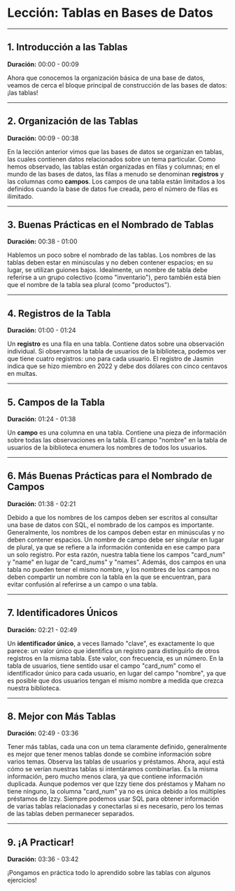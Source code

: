 # Lección: Tablas en Bases de Datos

---

## 1. Introducción a las Tablas
**Duración:** 00:00 - 00:09

Ahora que conocemos la organización básica de una base de datos, veamos de cerca el bloque principal de construcción de las bases de datos: ¡las tablas!

---

## 2. Organización de las Tablas
**Duración:** 00:09 - 00:38

En la lección anterior vimos que las bases de datos se organizan en tablas, las cuales contienen datos relacionados sobre un tema particular. Como hemos observado, las tablas están organizadas en filas y columnas; en el mundo de las bases de datos, las filas a menudo se denominan **registros** y las columnas como **campos**. Los campos de una tabla están limitados a los definidos cuando la base de datos fue creada, pero el número de filas es ilimitado.

---

## 3. Buenas Prácticas en el Nombrado de Tablas
**Duración:** 00:38 - 01:00

Hablemos un poco sobre el nombrado de las tablas. Los nombres de las tablas deben estar en minúsculas y no deben contener espacios; en su lugar, se utilizan guiones bajos. Idealmente, un nombre de tabla debe referirse a un grupo colectivo (como "inventario"), pero también está bien que el nombre de la tabla sea plural (como "productos").

---

## 4. Registros de la Tabla
**Duración:** 01:00 - 01:24

Un **registro** es una fila en una tabla. Contiene datos sobre una observación individual. Si observamos la tabla de usuarios de la biblioteca, podemos ver que tiene cuatro registros: uno para cada usuario. El registro de Jasmin indica que se hizo miembro en 2022 y debe dos dólares con cinco centavos en multas.

---

## 5. Campos de la Tabla
**Duración:** 01:24 - 01:38

Un **campo** es una columna en una tabla. Contiene una pieza de información sobre todas las observaciones en la tabla. El campo "nombre" en la tabla de usuarios de la biblioteca enumera los nombres de todos los usuarios.

---

## 6. Más Buenas Prácticas para el Nombrado de Campos
**Duración:** 01:38 - 02:21

Debido a que los nombres de los campos deben ser escritos al consultar una base de datos con SQL, el nombrado de los campos es importante. Generalmente, los nombres de los campos deben estar en minúsculas y no deben contener espacios. Un nombre de campo debe ser singular en lugar de plural, ya que se refiere a la información contenida en ese campo para un solo registro. Por esta razón, nuestra tabla tiene los campos "card_num" y "name" en lugar de "card_nums" y "names". Además, dos campos en una tabla no pueden tener el mismo nombre, y los nombres de los campos no deben compartir un nombre con la tabla en la que se encuentran, para evitar confusión al referirse a un campo o una tabla.

---

## 7. Identificadores Únicos
**Duración:** 02:21 - 02:49

Un **identificador único**, a veces llamado "clave", es exactamente lo que parece: un valor único que identifica un registro para distinguirlo de otros registros en la misma tabla. Este valor, con frecuencia, es un número. En la tabla de usuarios, tiene sentido usar el campo "card_num" como el identificador único para cada usuario, en lugar del campo "nombre", ya que es posible que dos usuarios tengan el mismo nombre a medida que crezca nuestra biblioteca.

---

## 8. Mejor con Más Tablas
**Duración:** 02:49 - 03:36

Tener más tablas, cada una con un tema claramente definido, generalmente es mejor que tener menos tablas donde se combine información sobre varios temas. Observa las tablas de usuarios y préstamos. Ahora, aquí está cómo se verían nuestras tablas si intentáramos combinarlas. Es la misma información, pero mucho menos clara, ya que contiene información duplicada. Aunque podemos ver que Izzy tiene dos préstamos y Maham no tiene ninguno, la columna "card_num" ya no es única debido a los múltiples préstamos de Izzy. Siempre podemos usar SQL para obtener información de varias tablas relacionadas y conectarlas si es necesario, pero los temas de las tablas deben permanecer separados.

---

## 9. ¡A Practicar!
**Duración:** 03:36 - 03:42

¡Pongamos en práctica todo lo aprendido sobre las tablas con algunos ejercicios!
